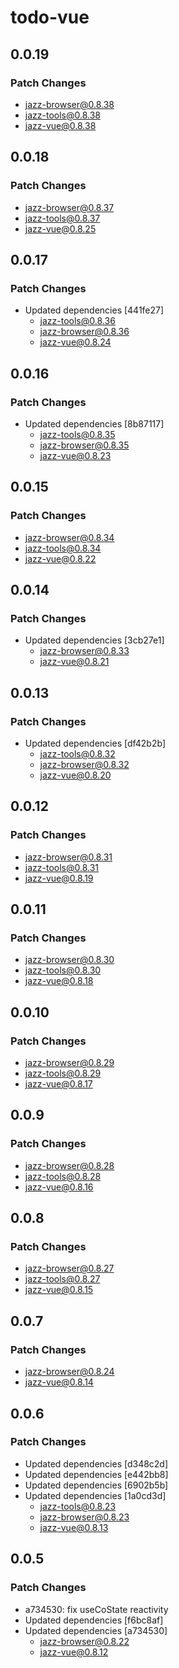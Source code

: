 # todo-vue

## 0.0.19

### Patch Changes

- jazz-browser@0.8.38
- jazz-tools@0.8.38
- jazz-vue@0.8.38

## 0.0.18

### Patch Changes

- jazz-browser@0.8.37
- jazz-tools@0.8.37
- jazz-vue@0.8.25

## 0.0.17

### Patch Changes

- Updated dependencies [441fe27]
  - jazz-tools@0.8.36
  - jazz-browser@0.8.36
  - jazz-vue@0.8.24

## 0.0.16

### Patch Changes

- Updated dependencies [8b87117]
  - jazz-tools@0.8.35
  - jazz-browser@0.8.35
  - jazz-vue@0.8.23

## 0.0.15

### Patch Changes

- jazz-browser@0.8.34
- jazz-tools@0.8.34
- jazz-vue@0.8.22

## 0.0.14

### Patch Changes

- Updated dependencies [3cb27e1]
  - jazz-browser@0.8.33
  - jazz-vue@0.8.21

## 0.0.13

### Patch Changes

- Updated dependencies [df42b2b]
  - jazz-tools@0.8.32
  - jazz-browser@0.8.32
  - jazz-vue@0.8.20

## 0.0.12

### Patch Changes

- jazz-browser@0.8.31
- jazz-tools@0.8.31
- jazz-vue@0.8.19

## 0.0.11

### Patch Changes

- jazz-browser@0.8.30
- jazz-tools@0.8.30
- jazz-vue@0.8.18

## 0.0.10

### Patch Changes

- jazz-browser@0.8.29
- jazz-tools@0.8.29
- jazz-vue@0.8.17

## 0.0.9

### Patch Changes

- jazz-browser@0.8.28
- jazz-tools@0.8.28
- jazz-vue@0.8.16

## 0.0.8

### Patch Changes

- jazz-browser@0.8.27
- jazz-tools@0.8.27
- jazz-vue@0.8.15

## 0.0.7

### Patch Changes

- jazz-browser@0.8.24
- jazz-vue@0.8.14

## 0.0.6

### Patch Changes

- Updated dependencies [d348c2d]
- Updated dependencies [e442bb8]
- Updated dependencies [6902b5b]
- Updated dependencies [1a0cd3d]
  - jazz-tools@0.8.23
  - jazz-browser@0.8.23
  - jazz-vue@0.8.13

## 0.0.5

### Patch Changes

- a734530: fix useCoState reactivity
- Updated dependencies [f6bc8af]
- Updated dependencies [a734530]
  - jazz-browser@0.8.22
  - jazz-vue@0.8.12

